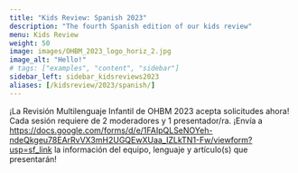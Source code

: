 ```yaml
---
title: "Kids Review: Spanish 2023"
description: "The fourth Spanish edition of our kids review"
menu: Kids Review
weight: 50
image: images/OHBM_2023_logo_horiz_2.jpg
image_alt: "Hello!"
# tags: ["examples", "content", "sidebar"]
sidebar_left: sidebar_kidsreviews2023
aliases: [/kidsreview/2023/spanish/]
---
```


¡La Revisión Multilenguaje Infantil de OHBM 2023 acepta solicitudes ahora! Cada sesión requiere de 2 moderadores y 1 presentador/ra. ¡Envía a https://docs.google.com/forms/d/e/1FAIpQLSeNOYeh-ndeQkgeu78EArRvVX3mH2UGQEwXUaa_IZLkTN1-Fw/viewform?usp=sf_link la información del equipo, lenguaje y artículo(s) que presentarán!

<!-- ### Title for this edition
Written recap to this edition -->
